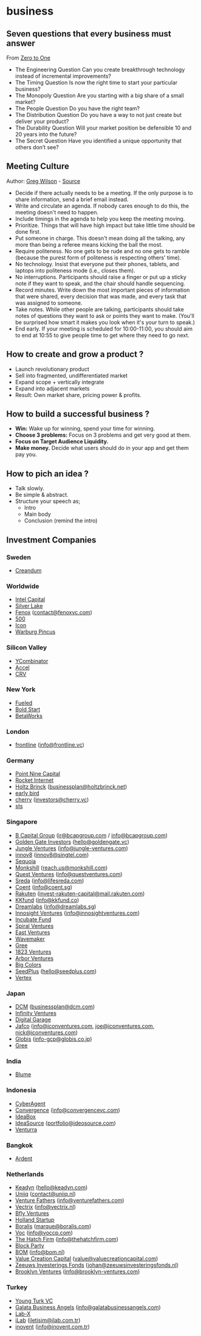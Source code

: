 # business

## Seven questions that every business must answer

From [Zero to One](./books/zero-to-one.md)

* The Engineering Question Can you create breakthrough technology instead of incremental improvements?
* The Timing Question Is now the right time to start your particular business?
* The Monopoly Question Are you starting with a big share of a small market?
* The People Question Do you have the right team?
* The Distribution Question Do you have a way to not just create but deliver your product?
* The Durability Question Will your market position be defensible 10 and 20 years into the future?
* The Secret Question Have you identified a unique opportunity that others don’t see?

## Meeting Culture

Author: [Greg Wilson](http://third-bit.com/) - [Source](https://mobile.twitter.com/gvwilson/status/994553693772099589)

* Decide if there actually needs to be a meeting. If the only purpose is to share information, send a brief email instead.
* Write and circulate an agenda.  If nobody cares enough to do this, the meeting doesn't need to happen.
* Include timings in the agenda to help you keep the meeting moving.
* Prioritize. Things that will have high impact but take little time should be done first.
* Put someone in charge. This doesn't mean doing all the talking, any more than being a referee means kicking the ball the most.
* Require politeness. No one gets to be rude and no one gets to ramble (because the purest form of politeness is respecting others' time).
* No technology. Insist that everyone put their phones, tablets, and laptops into politeness mode (i.e., closes them).
* No interruptions. Participants should raise a finger or put up a sticky note if they want to speak, and the chair should handle sequencing.
* Record minutes.  Write down the most important pieces of information that were shared, every decision that was made, and every task that was assigned to someone.
* Take notes.  While other people are talking, participants should take notes of questions they want to ask or points they want to make.  (You'll be surprised how smart it makes you look when it's your turn to speak.)
* End early. If your meeting is scheduled for 10:00-11:00, you should aim to end at 10:55 to give people time to get where they need to go next.

## How to create and grow a product ?

* Launch revolutionary product
* Sell into fragmented, undifferentiated market
* Expand scope + vertically integrate
* Expand into adjacent markets
* Result: Own market share, pricing power & profits.

## How to build a successful business ?

* **Win:** Wake up for winning, spend your time for winning. 
* **Choose 3 problems:** Focus on 3 problems and get very good at them.
* **Focus on Target Audience Liquidity.**
* **Make money.** Decide what users should do in your app and get them pay you.

## How to pich an idea ?

* Talk slowly.
* Be simple & abstract.
* Structure your speech as;
  * Intro
  * Main body
  * Conclusion (remind the intro)

## Investment Companies

### Sweden 

* [Creandum](https://www.creandum.com/)

### Worldwide

* [Intel Capital](http://www.intelcapital.com/)
* [Silver Lake](http://www.silverlake.com/)
* [Fenox](http://www.fenoxvc.com/contact-us/) (contact@fenoxvc.com)
* [500](https://500.co/)
* [Icon](http://iconventures.com) 
* [Warburg Pincus](http://www.warburgpincus.com/)

### Silicon Valley

* [YCombinator](https://ycombinator.com)
* [Accel](https://www.accel.com)
* [CRV](https://www.crv.com)

### New York

* [Fueled](https://fueled.com/)
* [Bold Start](http://www.boldstart.vc/)
* [BetaWorks](https://betaworks.com/)

### London

* [frontline](http://frontline.vc) (info@frontline.vc)

### Germany

* [Point Nine Capital](http://www.pointninecap.com/)
* [Rocket Internet](https://www.rocket-internet.com/)
* [Holtz Brinck](https://www.holtzbrinck-ventures.com/) (businessplan@holtzbrinck.net)
* [early bird](https://www.earlybird.com)
* [cherry](http://www.cherry.vc/) (investors@cherry.vc)
* [sts](http://www.sts-ventures.de/)

### Singapore

* [B Capital Group](https://bcapgroup.com/) (ir@bcapgroup.com / info@bcapgroup.com)
* [Golden Gate Investors](http://goldengate.vc/investors/) (hello@goldengate.vc)
* [Jungle Ventures](http://www.jungle-ventures.com/) (info@jungle-ventures.com)
* [innov8](http://innov8.singtel.com) (innov8@singtel.com)
* [Sequoia](https://www.sequoiacap.com/)
* [Monkshill](http://www.monkshill.com/) (reach.us@monkshill.com)
* [Quest Ventures](https://www.questventures.com/) (info@questventures.com)
* [Sreda](http://sreda.vc/) (info@lifesreda.com)
* [Coent](http://coent.sg) (info@coent.sg)
* [Rakuten](https://capital.rakuten.com/) (invest-rakuten-capital@mail.rakuten.com)
* [KKfund](http://kkfund.co) (info@kkfund.co)
* [Dreamlabs](http://dreamlabs.sg) (info@dreamlabs.sg)
* [Innosight Ventures](http://www.innosightventures.com/) (info@innosightventures.com)
* [Incubate Fund](http://incubatefund.com/en/)
* [Spiral Ventures](https://spiral-ventures.com/)
* [East Ventures](https://east.vc)
* [Wavemaker](http://wavemaker.vc/#intro)
* [Gree](https://www.greeventures.com/en/) 
* [1823 Ventures](https://www.1823ventures.com)
* [Arbor Ventures](http://www.arborventures.com/)
* [Big Colors](http://bigcolors.com/)
* [SeedPlus](http://www.seedplus.com/) (hello@seedplus.com)
* [Vertex](http://www.vertexventures.com/)


### Japan

* [DCM](https://www.dcm.com) (businessplan@dcm.com)
* [Infinity Ventures](http://www.infinityventures.com/)
* [Digital Garage](http://www.garage.co.jp/en/)
* [Jafco](http://www.jafco.com/) (info@iconventures.com, joe@iconventures.com, nick@iconventures.com)
* [Globis](http://www.globiscapital.co.jp/en/) (info-gcp@globis.co.jp)
* [Gree](https://www.greeventures.com/en/) 

### India

* [Blume](http://blume.vc/)

### Indonesia

* [CyberAgent](http://www.cyberagentventures.com/)
* [Convergence](http://www.convergencevc.com/) (info@convergencevc.com)
* [IdeaBox](http://ideabox.co.id/)
* [IdeaSource](http://ideasource.com) (portfolio@ideosource.com)
* [Venturra](http://venturra.com)

### Bangkok

* [Ardent](http://www.ardentcapital.com/ardent/)

### Netherlands

* [Keadyn](http://www.keadyn.com/) (hello@keadyn.com)
* [Uniiq](https://uniiq.nl) (contact@uniiq.nl)
* [Venture Fathers](http://www.venturefathers.com/) (info@venturefathers.com)
* [Vectrix](https://www.vectrix.nl/en/contact/) (info@vectrix.nl)
* [Bfly Ventures](http://www.bfly.vc/)
* [Holland Startup](https://www.hollandstartup.com)
* [Boralis](http://boralis.com) (marque@boralis.com)
* [Voc](http://www.voccp.com/) (info@voccp.com)
* [The Hatch Firm](http://thehatchfirm.com/) (info@thehatchfirm.com)
* [Block Party](http://blckprty.com/)
* [BOM](http://bom.nl) (info@bom.nl)
* [Value Creation Capital](http://valuecreationcapital.com) (value@valuecreationcapital.com)
* [Zeeuws Investerings Fonds](http://zeeuwsinvesteringsfonds.nl) (johan@zeeuwsinvesteringsfonds.nl)
* [Brooklyn Ventures](https://www.brooklyn-ventures.com/) (info@brooklyn-ventures.com)

### Turkey

* [Young Turk VC](http://www.youngturkvc.com/)
* [Galata Business Angels](http://www.galatabusinessangels.com/) (info@galatabusinessangels.com)
* [Lab-X](http://lab-x.org/)
* [iLab](http://www.ilab.com.tr/) (iletisim@ilab.com.tr)
* [inovent](http://www.inovent.com.tr/) (info@inovent.com.tr)
